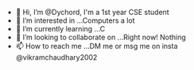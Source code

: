 - 👋 Hi, I’m @Dychord, I'm a 1st year CSE student
- 👀 I’m interested in ...Computers a lot
- 🌱 I’m currently learning ...C 
- 💞️ I’m looking to collaborate on ...Right now! Nothing
- 📫 How to reach me ...DM me or msg me on insta @vikramchaudhary2002

<!---
Dychord/Dychord is a ✨ special ✨ repository because its `README.md` (this file) appears on your GitHub profile.
You can click the Preview link to take a look at your changes.
--->
